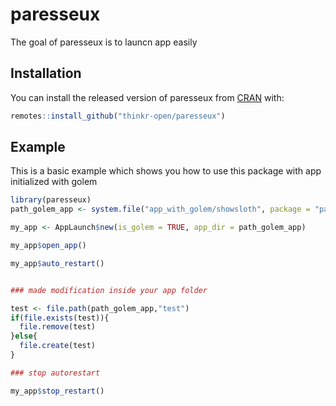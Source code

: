 
<!-- README.md is generated from README.Rmd. Please edit that file -->

# paresseux

<!-- badges: start -->

<!-- badges: end -->

The goal of paresseux is to launcn app easily

## Installation

You can install the released version of paresseux from
[CRAN](https://CRAN.R-project.org) with:

``` r
remotes::install_github("thinkr-open/paresseux")
```

## Example

This is a basic example which shows you how to use this package with app
initialized with golem

``` r
library(paresseux)
path_golem_app <- system.file("app_with_golem/showsloth", package = "paresseux")

my_app <- AppLaunch$new(is_golem = TRUE, app_dir = path_golem_app)  

my_app$open_app()

my_app$auto_restart()


### made modification inside your app folder

test <- file.path(path_golem_app,"test")
if(file.exists(test)){
  file.remove(test)
}else{
  file.create(test)
}

### stop autorestart

my_app$stop_restart()
```
